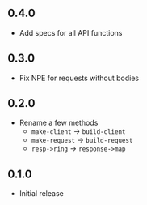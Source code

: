 ## 0.4.0

- Add specs for all API functions

## 0.3.0

- Fix NPE for requests without bodies

## 0.2.0

- Rename a few methods
  - `make-client` -> `build-client`
  - `make-request` -> `build-request`
  - `resp->ring` -> `response->map`

## 0.1.0

- Initial release
